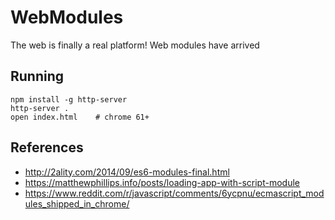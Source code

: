 # WebModules

The web is finally a real platform! Web modules have arrived

## Running

```
npm install -g http-server
http-server .
open index.html    # chrome 61+
```

## References

* http://2ality.com/2014/09/es6-modules-final.html
* https://matthewphillips.info/posts/loading-app-with-script-module
* https://www.reddit.com/r/javascript/comments/6ycpnu/ecmascript_modules_shipped_in_chrome/
